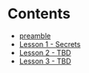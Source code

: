 # Contents

* [preamble](#/preamble.md)
* [Lesson 1 - Secrets](#/secrets-part1.md)
* [Lesson 2 - TBD]()
* [Lesson 3 - TBD]()

